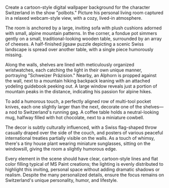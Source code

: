 Create a cartoon-style digital wallpaper background for the character Switzerland in the show "polbots." Picture his personal living room captured in a relaxed webcam-style view, with a cozy, lived-in atmosphere. 

The room is anchored by a large, inviting sofa with plush cushions adorned with small, alpine mountain patterns. In the corner, a fondue pot simmers gently on a small, traditional-looking wooden table, surrounded by an array of cheeses. A half-finished jigsaw puzzle depicting a scenic Swiss landscape is spread over another table, with a single piece humorously missing.

Along the walls, shelves are lined with meticulously organized wristwatches, each catching the light in their own unique manner, portraying "Schweizer Präzision." Nearby, an Alphorn is propped against the wall, next to a mountain hiking backpack leaning with an attached yodeling guidebook peeking out. A large window reveals just a portion of mountain peaks in the distance, indicating his passion for alpine hikes.

To add a humorous touch, a perfectly aligned row of multi-tool pocket knives, each one slightly larger than the next, decorate one of the shelves—a nod to Switzerland's running gag. A coffee table holds a neutral-looking mug, halfway filled with hot chocolate, next to a miniature cowbell.

The decor is subtly culturally influenced, with a Swiss flag-shaped throw casually draped over the side of the couch, and posters of various peaceful international treaties partially visible on the walls. As a touch of whimsy, there's a tiny house plant wearing miniature sunglasses, sitting on the windowsill, giving the room a slightly humorous edge.

Every element in the scene should have clear, cartoon-style lines and flat color filling typical of MS Paint creations; the lighting is evenly distributed to highlight this inviting, personal space without adding dramatic shadows or realism. Despite the many personalized details, ensure the focus remains on Switzerland's unique personality, humor, and lifestyle.